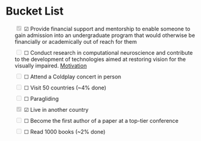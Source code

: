 
# Bucket List 

<ul class="bucket-list" style="list-style: none;">
      <li style="margin-bottom: 10px;">
        <label>
          <input type="checkbox" class="item-checkbox" checked disabled /> &#9745; Provide financial support and mentorship to enable someone to gain admission into an undergraduate program that would otherwise be financially or academically out of reach for them<br>
        </label>
      </li>
      <li style="margin-bottom: 10px;">
        <label>
          <input type="checkbox" class="item-checkbox" disabled /> &#9744; Conduct research in computational neuroscience and contribute to the development of technologies aimed at restoring vision for the visually impaired. <a href="https://www.facebook.com/watch/?v=486813910180566">Motivation</a>
        </label>
      </li>
      <li style="margin-bottom: 10px;">
        <label>
          <input type="checkbox" class="item-checkbox" disabled /> &#9744; Attend a Coldplay concert in person
        </label>
      </li>
      <li style="margin-bottom: 10px;">
        <label>
          <input type="checkbox" class="item-checkbox" disabled /> &#9744; Visit 50 countries (~4% done)
        </label>
      </li>
      <li style="margin-bottom: 10px;">
        <label>
          <input type="checkbox" class="item-checkbox" disabled /> &#9744; Paragliding
        </label>
      </li>
      <li style="margin-bottom: 10px;">
        <label>
          <input type="checkbox" class="item-checkbox" checked disabled /> &#9745; Live in another country
        </label>
      </li>
      <li style="margin-bottom: 10px;">
        <label>
          <input type="checkbox" class="item-checkbox" disabled /> &#9744; Become the first author of a paper at a top-tier conference
        </label>
      </li>
      <li style="margin-bottom: 10px;">
        <label>
          <input type="checkbox" class="item-checkbox" disabled /> &#9744; Read 1000 books (~2% done)
        </label>
</ul>
